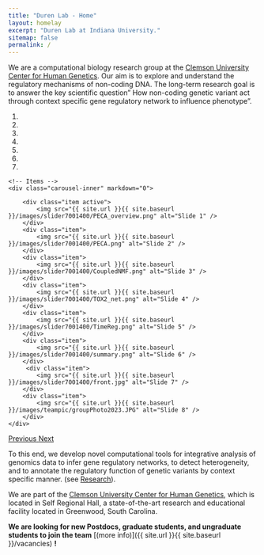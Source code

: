 ```yaml
---
title: "Duren Lab - Home"
layout: homelay
excerpt: "Duren Lab at Indiana University."
sitemap: false
permalink: /
---
```


We are a computational biology research group at the [Clemson University Center for Human Genetics](https://scienceweb.clemson.edu/chg/). Our aim is to explore and understand the regulatory mechanisms of non-coding DNA. The long-term research goal is to answer the key scientific question” How non-coding genetic variant act through context specific gene regulatory network to influence phenotype”. 


<div markdown="0" id="carousel" class="carousel slide" data-ride="carousel" data-interval="5000" data-pause="hover" >
    <!-- Menu -->
    <ol class="carousel-indicators">
        <li data-target="#carousel" data-slide-to="0" class="active"></li>
        <li data-target="#carousel" data-slide-to="1"></li>
        <li data-target="#carousel" data-slide-to="2"></li>
        <li data-target="#carousel" data-slide-to="3"></li>
        <li data-target="#carousel" data-slide-to="4"></li>
        <li data-target="#carousel" data-slide-to="5"></li>
        <li data-target="#carousel" data-slide-to="6"></li>
    </ol>

    <!-- Items -->
    <div class="carousel-inner" markdown="0">

        <div class="item active">
            <img src="{{ site.url }}{{ site.baseurl }}/images/slider7001400/PECA_overview.png" alt="Slide 1" />
        </div>
        <div class="item">
            <img src="{{ site.url }}{{ site.baseurl }}/images/slider7001400/PECA.png" alt="Slide 2" />
        </div>
        <div class="item">
            <img src="{{ site.url }}{{ site.baseurl }}/images/slider7001400/CoupledNMF.png" alt="Slide 3" />
        </div>
        <div class="item">
            <img src="{{ site.url }}{{ site.baseurl }}/images/slider7001400/TOX2_net.png" alt="Slide 4" />
        </div>
        <div class="item">
            <img src="{{ site.url }}{{ site.baseurl }}/images/slider7001400/TimeReg.png" alt="Slide 5" />
        </div>
        <div class="item">
            <img src="{{ site.url }}{{ site.baseurl }}/images/slider7001400/summary.png" alt="Slide 6" />
        </div>       
         <div class="item">
            <img src="{{ site.url }}{{ site.baseurl }}/images/slider7001400/front.jpg" alt="Slide 7" />
        </div>
        <div class="item">
            <img src="{{ site.url }}{{ site.baseurl }}/images/teampic/groupPhoto2023.JPG" alt="Slide 8" />
        </div>
    </div>
  <a class="left carousel-control" href="#carousel" role="button" data-slide="prev">
    <span class="glyphicon glyphicon-chevron-left" aria-hidden="true"></span>
    <span class="sr-only">Previous</span>
  </a>
  <a class="right carousel-control" href="#carousel" role="button" data-slide="next">
    <span class="glyphicon glyphicon-chevron-right" aria-hidden="true"></span>
    <span class="sr-only">Next</span>
  </a>
</div>




To this end, we develop novel computational tools for integrative analysis of genomics data to infer gene regulatory networks, to detect heterogeneity, and to annotate the regulatory function of genetic variants by context specific manner. (see [Research](research)).

We are part of the <a href="http://www.clemson.edu/">Clemson University </a> <a href="https://scienceweb.clemson.edu/chg/"> Center for Human Genetics</a>, which is located in Self Regional Hall, a state-of-the-art research and educational facility located in Greenwood, South Carolina.
    

 **We are looking for new Postdocs, graduate students, and ungraduate students to join the team** [(more info)]({{ site.url }}{{ site.baseurl }}/vacancies) **!**

